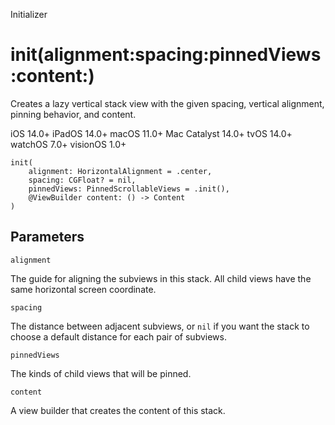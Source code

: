 Initializer

# init(alignment:spacing:pinnedViews:content:)

Creates a lazy vertical stack view with the given spacing, vertical alignment,
pinning behavior, and content.

iOS 14.0+  iPadOS 14.0+  macOS 11.0+  Mac Catalyst 14.0+  tvOS 14.0+  watchOS
7.0+  visionOS 1.0+

    
    
    init(
        alignment: HorizontalAlignment = .center,
        spacing: CGFloat? = nil,
        pinnedViews: PinnedScrollableViews = .init(),
        @ViewBuilder content: () -> Content
    )

##  Parameters

`alignment`

    

The guide for aligning the subviews in this stack. All child views have the
same horizontal screen coordinate.

`spacing`

    

The distance between adjacent subviews, or `nil` if you want the stack to
choose a default distance for each pair of subviews.

`pinnedViews`

    

The kinds of child views that will be pinned.

`content`

    

A view builder that creates the content of this stack.

